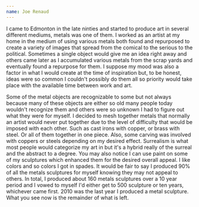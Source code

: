 ```yaml
---
name: Joe Renaud
---
```

I came to Edmonton in the late ninties and started to produce art in several different mediums, metals was one of them. I worked as an artist at my home in the medium of using various metals both found
and repurposed to create a variety of images that spread from the comical to the
serious to the political. Sometimes a single object would give me an idea right
away and others came later as I accumulated various metals from the scrap yards
and eventually found a repurpose for them. I suppose my mood was also a factor
in what I would create at the time of inspiration but, to be honest, ideas were
so common I couldn't possibly do them all so priority would take place with the
available time between work and art.

 Some of the metal objects are recognizable to some but not always because many of these objects are either so old many people
today wouldn't recognize them and others were so unknown I had to figure out what
they were for myself. I decided to mesh together metals that normally an artist
would never put together due to the level of difficulty that would be imposed with
each other. Such as cast irons with copper, or brass with steel. Or all of them
together in one piece. Also, some carving was involved with coppers or steels
depending on my desired effect. Surrealism is what most people would categorize
my art in but it's a hybrid really of the surreal and the abstract to a degree.
You may also notice I can use paint on some of my sculptures which enhanced them
for the desired overall appeal. I like colors and so colors I got in spades. It
would be fair to say I produced 90% of all the metals sculptures for myself knowing
they may not appeal to others. In total, I produced about 160 metals sculptures
over a 10 year period and I vowed to myself I'd either get to 500 sculpture or ten
years, whichever came first. 2010 was the last year I produced a metal sculpture.
What you see now is the remainder of what is left.
